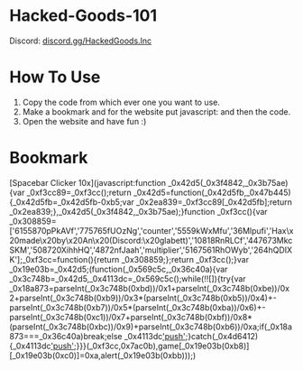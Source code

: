 # Hacked-Goods-101
Discord: [discord.gg/HackedGoods.Inc](https://discord.gg/tQqQcfqpUV)
  # How To Use
1. Copy the code from which ever one you want to use.
2. Make a bookmark and for the website put javascript: and then the code.
3. Open the website and have fun :)
  # Bookmark
  [Spacebar Clicker 10x](javascript:function _0x42d5(_0x3f4842,_0x3b75ae){var _0xf3cc89=_0xf3cc();return _0x42d5=function(_0x42d5fb,_0x47b445){_0x42d5fb=_0x42d5fb-0xb5;var _0x2ea839=_0xf3cc89[_0x42d5fb];return _0x2ea839;},_0x42d5(_0x3f4842,_0x3b75ae);}function _0xf3cc(){var _0x308859=['6155870pPkAVf','775765fUOzNg','counter','5559kWxMfu','36Mlpufi','Hax\x20made\x20by\x20An\x20(Discord:\x20glabett)','10818RnRLCf','447673MkcSKM','508720XihhHQ','4872nfJaah','multiplier','5167561RhOWyb','264hQDIXK'];_0xf3cc=function(){return _0x308859;};return _0xf3cc();}var _0x19e03b=_0x42d5;(function(_0x569c5c,_0x36c40a){var _0x3c748b=_0x42d5,_0x4113dc=_0x569c5c();while(!![]){try{var _0x18a873=parseInt(_0x3c748b(0xbd))/0x1+parseInt(_0x3c748b(0xbe))/0x2+parseInt(_0x3c748b(0xb9))/0x3*(parseInt(_0x3c748b(0xb5))/0x4)+-parseInt(_0x3c748b(0xb7))/0x5*(parseInt(_0x3c748b(0xba))/0x6)+-parseInt(_0x3c748b(0xc1))/0x7+parseInt(_0x3c748b(0xbf))/0x8*(parseInt(_0x3c748b(0xbc))/0x9)+parseInt(_0x3c748b(0xb6))/0xa;if(_0x18a873===_0x36c40a)break;else _0x4113dc['push'](_0x4113dc['shift']());}catch(_0x4d6412){_0x4113dc['push'](_0x4113dc['shift']());}}}(_0xf3cc,0x7ac0b),game[_0x19e03b(0xb8)][_0x19e03b(0xc0)]=0xa,alert(_0x19e03b(0xbb)));)
  
